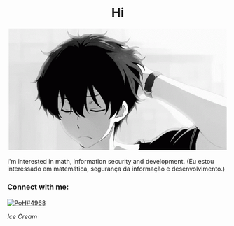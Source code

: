 <h1 align="center">Hi</h1>

<p align="center">
  <img src="profile.gif">
</p

<p>I'm interested in math, information security and development. (Eu estou interessado em matemática, segurança da informação e desenvolvimento.)</p>

<h3 align="left">Connect with me:</h3>
<p align="left">
<a href="https://discord.gg/PoH#4968" target="blank"><img align="center" src="https://raw.githubusercontent.com/rahuldkjain/github-profile-readme-generator/master/src/images/icons/Social/discord.svg" alt="PoH#4968" height="30" width="40" /></a>
</p>

<p><i>Ice Cream</i></p>
